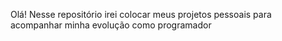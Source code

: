 Olá! Nesse repositório irei colocar meus projetos pessoais para acompanhar minha evolução como programador 
